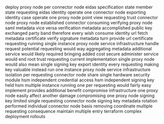 deploy proxy node per connector node eidas specification state member state requesting eidas identity operate one connector node exporting identity case operate one proxy node point view requesting trust connector node proxy node established connector consuming verifying proxy node saml metadata vice versa verification metadata accomplished public key exchanged party band therefore every wish consume identity url fetch metadata certificate verify signature metadata turn provide url certificate requesting running single instance proxy node service infrastructure handle request potential requesting would way aggregating metadata additional service would likely required bringing added cost secure administer service would end root trust requesting current implementation single proxy node would also mean single signing key export identity every requesting making key valuable instead run one instance proxy node service infrastructure isolation per requesting connector node share single hardware security module hsm independent credential access hsm independent signing key held hsm multiple instance running one per requesting would fairly easy implement provides additional benefit compromise infrastructure one proxy node easily affect another damage compromising one proxy node signing key limited single requesting connector node signing key metadata rotation performed individual connector node basis removing coordinate multiple requesting consequence maintain multiple entry terraform complex deployment rollouts